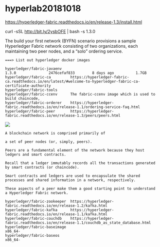 # hyperlab20181018

https://hyperledger-fabric.readthedocs.io/en/release-1.3/install.html

curl -sSL http://bit.ly/2ysbOFE | bash -s 1.3.0

The build your first network (BYFN) scenario provisions a sample Hyperledger Fabric network 
consisting of two organizations, each maintaining two peer nodes, 
and a “solo” ordering service.

~~~~
===> List out hyperledger docker images

hyperledger/fabric-javaenv                                                                                           1.3.0               2476cefaf833        8 days ago          1.7GB
hyperledger/fabric-ca         https://hyperledger-fabric-ca.readthedocs.io/en/latest/#welcome-to-hyperledger-fabric-ca-certificate-authority                                                                                                     
hyperledger/fabric-tools                                                                                                  
hyperledger/fabric-ccenv      The fabric-ccenv image which is used to build chaincode,                                        hyperledger/fabric-orderer    https://hyperledger-fabric.readthedocs.io/en/release-1.1/ordering-service-faq.html              hyperledger/fabric-peer       https://hyperledger-fabric.readthedocs.io/en/release-1.3/peers/peers.html
~~~~

<img src="https://hyperledger-fabric.readthedocs.io/en/release-1.3/_images/peers.diagram.1.png">

~~~~
A blockchain network is comprised primarily of 

a set of peer nodes (or, simply, peers). 

Peers are a fundamental element of the network because they host ledgers and smart contracts. 

Recall that a ledger immutably records all the transactions generated by smart contracts (or chaincode). 

Smart contracts and ledgers are used to encapsulate the shared processes and shared information in a network, respectively. 

These aspects of a peer make them a good starting point to understand a Hyperledger Fabric network.

hyperledger/fabric-zookeeper  https://hyperledger-fabric.readthedocs.io/en/release-1.2/kafka.html                             hyperledger/fabric-kafka      https://hyperledger-fabric.readthedocs.io/en/release-1.1/kafka.html
hyperledger/fabric-couchdb    https://hyperledger-fabric.readthedocs.io/en/release-1.1/couchdb_as_state_database.html          hyperledger/fabric-baseimage                                                                                         x86_64-
hyperledger/fabric-baseos                                                                                            x86_64-

~~~~
